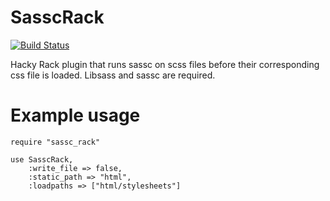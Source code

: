 SasscRack
=========
[![Build Status](https://travis-ci.org/hkrutzer/sasscrack.svg)](https://travis-ci.org/hkrutzer/sasscrack)

Hacky Rack plugin that runs sassc on scss files before their corresponding css
file is loaded. Libsass and sassc are required.

# Example usage
```
require "sassc_rack"

use SasscRack,
    :write_file => false,
    :static_path => "html",
    :loadpaths => ["html/stylesheets"]
```
